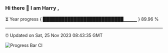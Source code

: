 ### Hi there 👋 I am Harry , 

⏳ Year progress { ██████████████████████████▁▁▁▁ } 89.96 %

---

⏰ Updated on Sat, 25 Nov 2023 08:43:35 GMT

![Progress Bar CI](https://github.com/duykhang68/duykhang68/workflows/Progress%20Bar%20CI/badge.svg)
